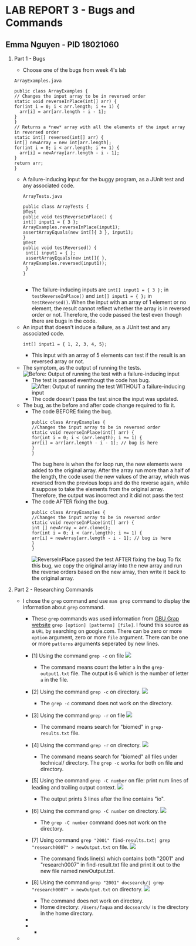 # LAB REPORT 3 - Bugs and Commands
## Emma Nguyen - PID 18021060
1. Part 1 - Bugs
   - Choose one of the bugs from week 4's lab
     
    ```
    ArrayExamples.java
    
    public class ArrayExamples {
    // Changes the input array to be in reversed order
    static void reverseInPlace(int[] arr) {
    for(int i = 0; i < arr.length; i += 1) {
      arr[i] = arr[arr.length - i - 1];
    }
   }
    // Returns a *new* array with all the elements of the input array in reversed order
   static int[] reversed(int[] arr) {
    int[] newArray = new int[arr.length];
    for(int i = 0; i < arr.length; i += 1) {
      arr[i] = newArray[arr.length - i - 1];
    }
    return arr;
    }
    ```
  
   - A failure-inducing input for the buggy program, as a JUnit test and any associated code.
     ```
     ArrayTests.java
     
     public class ArrayTests {
     @Test
     public void testReverseInPlace() {
     int[] input1 = { 3 };
     ArrayExamples.reverseInPlace(input1);
     assertArrayEquals(new int[]{ 3 }, input1);
     }
     @Test
     public void testReversed() {
      int[] input1 = { };
      assertArrayEquals(new int[]{ }, ArrayExamples.reversed(input1));
      }
     }
	
     ```
     - The failure-inducing inputs are `int[] input1 = { 3 };` in `testReverseInPlace()` and `int[] input1 = { };` in `testReversed()`. When the input with an array of 1 element or no element, the result cannot reflect whether the array is in reversed order or not. Therefore, the code passed the test even though there are bugs in the code.
   - An input that doesn't induce a failure, as a JUnit test and any associated code.
     ```
     int[] input1 = { 1, 2, 3, 4, 5};
     
     ```
     - This input with an array of 5 elements can test if the result is an reversed array or not.
   - The symptom, as the output of running the tests.
     ![Before: Output of running the test with a failure-inducing input](part1-image1.png)
     - The test is passed eventhougt the code has bug.
     ![After: Output of running the test WITHOUT a failure-inducing input](part1-image2.png)
     - The code doesn't pass the test since the input was updated.
   - The bug, as the before and after code change required to fix it.
     - The code BEFORE fixing the bug.
       ```
       public class ArrayExamples {
       //Changes the input array to be in reversed order
       static void reverseInPlace(int[] arr) {
       for(int i = 0; i < (arr.length); i += 1) {
       arr[i] = arr[arr.length - i - 1]; // bug is here
       }
       }
       ```
       The bug here is when the for loop run, the new elements were added to the original array. After the array run more than a half of the length, the code used the new values of the array, which was reversed from the previous loops and do the reverse again, while it suppose to take the elements from the original array. Therefore, the output was incorrect and it did not pass the test
     - The code AFTER fixing the bug.
        ```
       public class ArrayExamples {
       //Changes the input array to be in reversed order
       static void reverseInPlace(int[] arr) {
       int [] newArray = arr.clone();
       for(int i = 0; i < (arr.length); i += 1) {
       arr[i] = newArray[arr.length - i - 1]; // bug is here
       }
       }
       ```
       ![ReverseInPlace passed the test AFTER fixing the bug](lab3-part1-image3.png)
       To fix this bug, we copy the original array into the new array and run the reverse orders based on the new array, then write it back to the original array.
3. Part 2 - Researching Commands
   - I chose the `grep` command and use `man grep` command to display the information about `grep` command.
     - These `grep` commands was used information from [GBU Grap website](https://www.gnu.org/software/grep/manual/grep.html#Command_002dline-Options) 		```grep [option] [patterns] [file]```.
     	I found this source as a `URL` by searching on google.com. There can be zero or more `option` argument, zero or more `file` argument. There can be 	one or more `patterns` arguments seperated by new lines.
     - [1] Using the command `grep -c` on file
       ![](lab3-part2-image1.png)
       - The command means count the letter `a` in the `grep-output1.txt` file. The output is 6 which is the number of letter `a` in the file.
     - [2] Using the command `grep -c` on directory.
       ![](lab3-part2-image2.png)
       - The `grep -c` command does not work on the directory.
     - [3] Using the command `grep -r` on file
       ![](lab3-part2-image3.png)
       - The command means search for "biomed" in `grep-results.txt` file.
     - [4] Using the command `grep -r` on directory.
       ![](lab3-part2-image4.png)
       - The command means search for "biomed" all files under technical/ directory. The `grep -c` works for both on file and directory.
     - [5] Using the command `grep -C number` on file: print num lines of leading and trailing output context. 
       ![](lab3-part2-image5.png)
       - The output prints 3 lines after the line contains "io".
     - [6] Using the command `grep -C number` on directory.
       ![](lab3-part2-image6.png)
       - The `grep -C number` command does not work on the directory.
     - [7] Using command `grep "2001" find-results.txt| grep "research0007" > newOutput.txt` on file.
       ![](lab3-part2-image7.png)
       - The command finds line(s) which contains both "2001" and "research0007" in find-result.txt file and print it out to the new file named newOutput.txt. 
     - [8] Using the command `grep "2001" docsearch/| grep "research0007" > newOutput.txt` on directory.
       ![](lab3-part2-image8.png)
       - The command does not work on directory.
       - Home directory: `/Users/faqua` and `docsearch/` is the directory in the home directory.
     - 
      
       - - 
   - 
